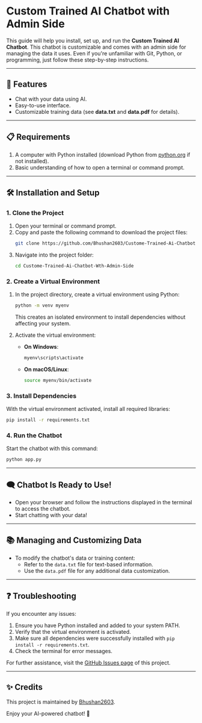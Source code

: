 # Custom Trained AI Chatbot with Admin Side

This guide will help you install, set up, and run the **Custom Trained AI Chatbot**. This chatbot is customizable and comes with an admin side for managing the data it uses. Even if you're unfamiliar with Git, Python, or programming, just follow these step-by-step instructions.

---

## 🚀 Features
- Chat with your data using AI.
- Easy-to-use interface.
- Customizable training data (see **data.txt** and **data.pdf** for details).

---

## 📋 Requirements
1. A computer with Python installed (download Python from [python.org](https://www.python.org) if not installed).
2. Basic understanding of how to open a terminal or command prompt.

---

## 🛠️ Installation and Setup

### 1. Clone the Project
1. Open your terminal or command prompt.
2. Copy and paste the following command to download the project files:
   ```bash
   git clone https://github.com/Bhushan2603/Custome-Trained-Ai-Chatbot-Wth-Admin-Side.git
   ```
3. Navigate into the project folder:
   ```bash
   cd Custome-Trained-Ai-Chatbot-Wth-Admin-Side
   ```

### 2. Create a Virtual Environment
1. In the project directory, create a virtual environment using Python:
   ```bash
   python -m venv myenv
   ```
   This creates an isolated environment to install dependencies without affecting your system.

2. Activate the virtual environment:
   - **On Windows**:
     ```bash
     myenv\scripts\activate
     ```
   - **On macOS/Linux**:
     ```bash
     source myenv/bin/activate
     ```

### 3. Install Dependencies
With the virtual environment activated, install all required libraries:
```bash
pip install -r requirements.txt
```

### 4. Run the Chatbot
Start the chatbot with this command:
```bash
python app.py
```

---

## 🗨️ Chatbot Is Ready to Use!
- Open your browser and follow the instructions displayed in the terminal to access the chatbot.
- Start chatting with your data!

---

## 📚 Managing and Customizing Data
- To modify the chatbot's data or training content:
  - Refer to the `data.txt` file for text-based information.
  - Use the `data.pdf` file for any additional data customization.

---

## ❓ Troubleshooting
If you encounter any issues:
1. Ensure you have Python installed and added to your system PATH.
2. Verify that the virtual environment is activated.
3. Make sure all dependencies were successfully installed with `pip install -r requirements.txt`.
4. Check the terminal for error messages.

For further assistance, visit the [GitHub Issues page](https://github.com/Bhushan2603/Custome-Trained-Ai-Chatbot-Wth-Admin-Side/issues) of this project.

---

## ✨ Credits
This project is maintained by [Bhushan2603](https://github.com/Bhushan2603).

Enjoy your AI-powered chatbot! 🎉
